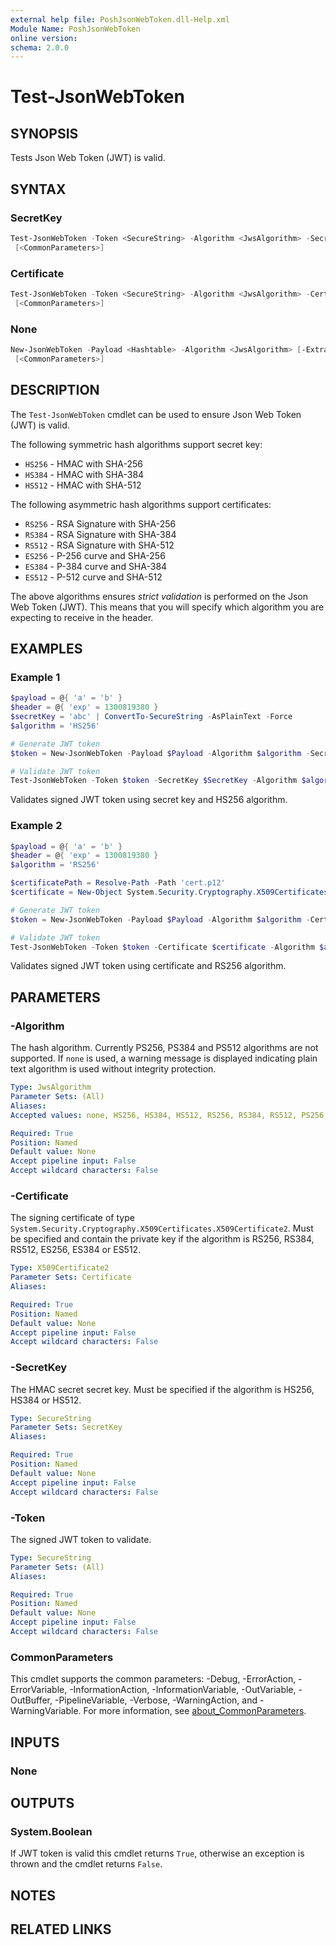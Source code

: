 ```yaml
---
external help file: PoshJsonWebToken.dll-Help.xml
Module Name: PoshJsonWebToken
online version:
schema: 2.0.0
---
```


# Test-JsonWebToken

## SYNOPSIS

Tests Json Web Token (JWT) is valid.

## SYNTAX

### SecretKey

```powershell
Test-JsonWebToken -Token <SecureString> -Algorithm <JwsAlgorithm> -SecretKey <SecureString>
 [<CommonParameters>]
```

### Certificate

```powershell
Test-JsonWebToken -Token <SecureString> -Algorithm <JwsAlgorithm> -Certificate <X509Certificate2>
 [<CommonParameters>]
```

### None

```powershell
New-JsonWebToken -Payload <Hashtable> -Algorithm <JwsAlgorithm> [-ExtraHeader <Hashtable>]
 [<CommonParameters>]
```

## DESCRIPTION

The `Test-JsonWebToken` cmdlet can be used to ensure Json Web Token (JWT) is valid.

The following symmetric hash algorithms support secret key:

+ `HS256` - HMAC with SHA-256
+ `HS384` - HMAC with SHA-384
+ `HS512` - HMAC with SHA-512

The following asymmetric hash algorithms support certificates:

+ `RS256` - RSA Signature with SHA-256
+ `RS384` - RSA Signature with SHA-384
+ `RS512` - RSA Signature with SHA-512
+ `ES256` - P-256 curve and SHA-256
+ `ES384` - P-384 curve and SHA-384
+ `ES512` - P-512 curve and SHA-512

The above algorithms ensures *strict validation* is performed on the Json Web Token (JWT).
This means that you will specify which algorithm you are expecting to receive in the header.

## EXAMPLES

### Example 1

```powershell
$payload = @{ 'a' = 'b' }
$header = @{ 'exp' = 1300819380 }
$secretKey = 'abc' | ConvertTo-SecureString -AsPlainText -Force
$algorithm = 'HS256'

# Generate JWT token
$token = New-JsonWebToken -Payload $Payload -Algorithm $algorithm -SecretKey $SecretKey -ExtraHeader $header

# Validate JWT token
Test-JsonWebToken -Token $token -SecretKey $SecretKey -Algorithm $algorithm
```

Validates signed JWT token using secret key and HS256 algorithm.

### Example 2

```powershell
$payload = @{ 'a' = 'b' }
$header = @{ 'exp' = 1300819380 }
$algorithm = 'RS256'

$certificatePath = Resolve-Path -Path 'cert.p12'
$certificate = New-Object System.Security.Cryptography.X509Certificates.X509Certificate2($certificatePath)

# Generate JWT token
$token = New-JsonWebToken -Payload $Payload -Algorithm $algorithm -Certificate $certificate -ExtraHeader $header

# Validate JWT token
Test-JsonWebToken -Token $token -Certificate $certificate -Algorithm $algorithm
```

Validates signed JWT token using certificate and RS256 algorithm.

## PARAMETERS

### -Algorithm

The hash algorithm.
Currently PS256, PS384 and PS512 algorithms are not supported.
If `none` is used, a warning message is displayed indicating plain text algorithm is used without integrity protection.

```yaml
Type: JwsAlgorithm
Parameter Sets: (All)
Aliases:
Accepted values: none, HS256, HS384, HS512, RS256, RS384, RS512, PS256, PS384, PS512, ES256, ES384, ES512

Required: True
Position: Named
Default value: None
Accept pipeline input: False
Accept wildcard characters: False
```

### -Certificate

The signing certificate of type `System.Security.Cryptography.X509Certificates.X509Certificate2`.
Must be specified and contain the private key if the algorithm is RS256, RS384, RS512, ES256, ES384 or ES512.

```yaml
Type: X509Certificate2
Parameter Sets: Certificate
Aliases:

Required: True
Position: Named
Default value: None
Accept pipeline input: False
Accept wildcard characters: False
```

### -SecretKey

The HMAC secret secret key.
Must be specified if the algorithm is HS256, HS384 or HS512.

```yaml
Type: SecureString
Parameter Sets: SecretKey
Aliases:

Required: True
Position: Named
Default value: None
Accept pipeline input: False
Accept wildcard characters: False
```

### -Token

The signed JWT token to validate.

```yaml
Type: SecureString
Parameter Sets: (All)
Aliases:

Required: True
Position: Named
Default value: None
Accept pipeline input: False
Accept wildcard characters: False
```

### CommonParameters

This cmdlet supports the common parameters: -Debug, -ErrorAction, -ErrorVariable, -InformationAction, -InformationVariable, -OutVariable, -OutBuffer, -PipelineVariable, -Verbose, -WarningAction, and -WarningVariable. For more information, see [about_CommonParameters](http://go.microsoft.com/fwlink/?LinkID=113216).

## INPUTS

### None

## OUTPUTS

### System.Boolean

If JWT token is valid this cmdlet returns `True`, otherwise an exception is thrown and the cmdlet returns `False`.

## NOTES

## RELATED LINKS
